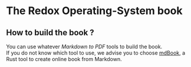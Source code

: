 # The Redox Operating-System book

## How to build the book ?

You can use whatever _Markdown to PDF_ tools to build the book.  
If you do not know which tool to use, we advise you to choose [mdBook](https://github.com/azerupi/mdBook), a Rust tool to create online book from Markdown.
